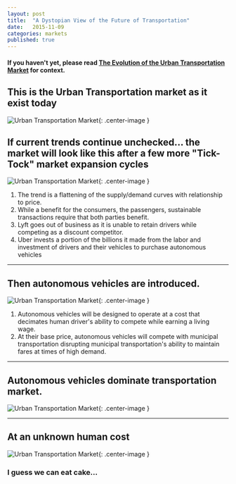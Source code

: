 ```yaml
---
layout: post
title:  "A Dystopian View of the Future of Transportation"
date:   2015-11-09
categories: markets
published: true
---
```

#### If you haven't yet, please read [The Evolution of the Urban Transportation Market](urban-transportation.html) for context.

## This is the Urban Transportation market as it exist today

![Urban Transportation Market](/blog/img/transportation_market-tnc12.png){: .center-image }

## If current trends continue unchecked... the market will look like this after a few more "Tick-Tock" market expansion cycles
![Urban Transportation Market](/blog/img/transportation_market-tnc12a.png){: .center-image }

1. The trend is a flattening of the supply/demand curves with relationship to price.
2. While a benefit for the consumers, the passengers, sustainable transactions require that both parties benefit.
1. Lyft goes out of business as it is unable to retain drivers while competing as a discount competitor.
2. Uber invests a portion of the billions it made from the labor and investment of drivers and their vehicles to purchase autonomous vehicles

***

## Then autonomous vehicles are introduced.
![Urban Transportation Market](/blog/img/transportation_market-tnc13.png){: .center-image }

1. Autonomous vehicles will be designed to operate at a cost that decimates human driver's ability to compete while earning a living wage.
1. At their base price, autonomous vehicles will compete with municipal transportation disrupting municipal transportation's ability to maintain fares at times of high demand.

***

## Autonomous vehicles dominate transportation market.

![Urban Transportation Market](/blog/img/transportation_robots.png){: .center-image }

***

## At an unknown human cost

![Urban Transportation Market](/blog/img/transportation_robots-effect.png){: .center-image }

### I guess we can eat cake...
